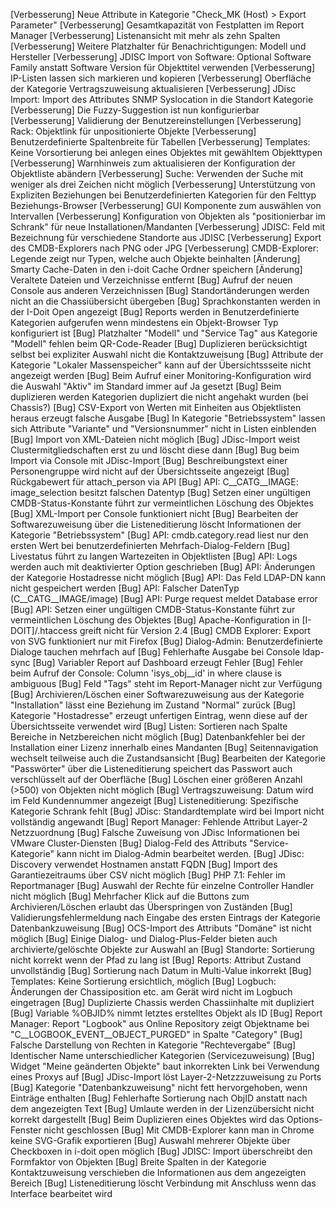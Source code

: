 [Verbesserung]  Neue Attribute in Kategorie "Check_MK (Host) > Export Parameter"
[Verbesserung]  Gesamtkapazität von Festplatten im Report Manager
[Verbesserung]  Listenansicht mit mehr als zehn Spalten
[Verbesserung]  Weitere Platzhalter für Benachrichtigungen: Modell und Hersteller
[Verbesserung]  JDISC Import von Software: Optional Software Family anstatt Software Version für Objekttitel verwenden
[Verbesserung]  IP-Listen lassen sich markieren und kopieren
[Verbesserung]  Oberfläche der Kategorie Vertragszuweisung aktualisieren
[Verbesserung]  JDisc Import: Import des Attributes SNMP Syslocation in die Standort Kategorie
[Verbesserung]  Die Fuzzy-Suggestion ist nun konfigurierbar
[Verbesserung]  Validierung der Benutzereinstellungen
[Verbesserung]  Rack: Objektlink für unpositionierte Objekte
[Verbesserung]  Benutzerdefinierte Spaltenbreite für Tabellen
[Verbesserung]  Templates: Keine Vorsortierung bei anlegen eines Objektes mit gewähltem Objekttypen
[Verbesserung]  Warnhinweis zum aktualisieren der Konfiguration der Objektliste abändern
[Verbesserung]  Suche: Verwenden der Suche mit weniger als drei Zeichen nicht möglich
[Verbesserung]  Unterstützung von Expliziten Beziehungen bei Benutzerdefinierten Kategorien für den Felttyp Beziehungs-Browser
[Verbesserung]  GUI Komponente zum auswählen von Intervallen
[Verbesserung]  Konfiguration von Objekten als "positionierbar im Schrank" für neue Installationen/Mandanten
[Verbesserung]  JDISC: Feld mit Bezeichnung für verschiedene Standorte aus JDISC
[Verbesserung]  Export des CMDB-Explorers nach PNG oder JPG
[Verbesserung]  CMDB-Explorer: Legende zeigt nur Typen, welche auch Objekte beinhalten
[Änderung]      Smarty Cache-Daten in den i-doit Cache Ordner speichern
[Änderung]      Veraltete Dateien und Verzeichnisse entfernt
[Bug]           Aufruf der neuen Console aus anderen Verzeichnissen
[Bug]           Standortänderungen werden nicht an die Chassiübersicht übergeben
[Bug]           Sprachkonstanten werden in der I-Doit Open angezeigt
[Bug]           Reports werden in Benutzerdefinierte Kategorien aufgerufen wenn mindestens ein Objekt-Browser Typ konfiguriert ist
[Bug]           Platzhalter "Modell" und "Service Tag" aus Kategorie "Modell" fehlen beim QR-Code-Reader
[Bug]           Duplizieren berücksichtigt selbst bei expliziter Auswahl nicht die Kontaktzuweisung
[Bug]           Attribute der Kategorie "Lokaler Massenspeicher" kann auf der Übersichtssseite nicht angezeigt werden
[Bug]           Beim Aufruf einer Monitoring-Konfiguration wird die Auswahl "Aktiv" im Standard immer auf Ja gesetzt
[Bug]           Beim duplizieren werden Kategorien dupliziert die nicht angehakt wurden (bei Chassis?)
[Bug]           CSV-Export von Werten mit Einheiten aus Objektlisten heraus erzeugt falsche Ausgabe
[Bug]           In Kategorie "Betriebssystem" lassen sich Attribute "Variante" und "Versionsnummer" nicht in Listen einblenden
[Bug]           Import von XML-Dateien nicht möglich
[Bug]           JDisc-Import weist Clustermitgliedschaften erst zu und löscht diese dann
[Bug]           Bug beim Import via Console mit JDisc-Import
[Bug]           Beschreibungstext einer Personengruppe wird nicht auf der Übersichtsseite angezeigt
[Bug]           Rückgabewert für attach_person via API
[Bug]           API: C__CATG__IMAGE: image_selection besitzt falschen Datentyp
[Bug]           Setzen einer ungültigen CMDB-Status-Konstante führt zur vermeintlichen Löschung des Objektes
[Bug]           XML-Import per Console funktioniert nicht
[Bug]           Bearbeiten der Softwarezuweisung über die Listeneditierung löscht Informationen der Kategorie "Betriebssystem"
[Bug]           API: cmdb.category.read liest nur den ersten Wert bei benutzerdefinierten Mehrfach-Dialog-Feldern
[Bug]           Livestatus führt zu langen Wartezeiten in Objektlisten
[Bug]           API: Logs werden auch mit deaktivierter Option geschrieben
[Bug]           API: Änderungen der Kategorie Hostadresse nicht möglich
[Bug]           API: Das Feld LDAP-DN kann nicht gespeichert werden
[Bug]           API: Falscher DatenTyp (C__CATG__IMAGE/image)
[Bug]           API: Purge request meldet Database error
[Bug]           API: Setzen einer ungültigen CMDB-Status-Konstante führt zur vermeintlichen Löschung des Objektes
[Bug]           Apache-Konfiguration in [I-DOIT]/.htaccess greift nicht für Version 2.4
[Bug]           CMDB Explorer: Export von SVG funktioniert nur mit Firefox
[Bug]           Dialog-Admin: Benutzerdefinierte Dialoge tauchen mehrfach auf
[Bug]           Fehlerhafte Ausgabe bei Console ldap-sync
[Bug]           Variabler Report auf Dashboard erzeugt Fehler
[Bug]           Fehler beim Aufruf der Console: Column 'isys_obj__id' in where clause is ambiguous
[Bug]           Feld "Tags" steht im Report-Manager nicht zur Verfügung
[Bug]           Archivieren/Löschen einer Softwarezuweisung aus der Kategorie "Installation" lässt eine Beziehung im Zustand "Normal" zurück
[Bug]           Kategorie "Hostadresse" erzeugt unfertigen Eintrag, wenn diese auf der Übersichtsseite verwendet wird
[Bug]           Listen: Sortieren nach Spalte Bereiche in Netzbereichen nicht möglich
[Bug]           Datenbankfehler bei der Installation einer Lizenz innerhalb eines Mandanten
[Bug]           Seitennavigation wechselt teilweise auch die Zustandsansicht
[Bug]           Bearbeiten der Kategorie "Passwörter" über die Listeneditierung speichert das Passwort auch verschlüsselt auf der Oberfläche
[Bug]           Löschen einer größeren Anzahl (>500) von Objekten nicht möglich
[Bug]           Vertragszuweisung: Datum wird im Feld Kundennummer angezeigt
[Bug]           Listeneditierung: Spezifische Kategorie Schrank fehlt
[Bug]           JDisc: Standardtemplate wird bei Import nicht vollständig angewandt
[Bug]           Report Manager: Fehlende Attribut Layer-2 Netzzuordnung
[Bug]           Falsche Zuweisung von JDisc Informationen bei VMware Cluster-Diensten
[Bug]           Dialog-Feld des Attributs "Service-Kategorie" kann nicht im Dialog-Admin bearbeitet werden.
[Bug]           JDisc: Discovery verwendet Hostnamen anstatt FQDN
[Bug]           Import des Garantiezeitraums über CSV nicht möglich
[Bug]           PHP 7.1: Fehler im Reportmanager
[Bug]           Auswahl der Rechte für einzelne Controller Handler nicht möglich
[Bug]           Mehrfacher Klick auf die Buttons zum Archivieren/Löschen erlaubt das Überspringen von Zuständen
[Bug]           Validierungsfehlermeldung nach Eingabe des ersten Eintrags der Kategorie Datenbankzuweisung
[Bug]           OCS-Import des Attributs "Domäne" ist nicht möglich
[Bug]           Einige Dialog- und Dialog-Plus-Felder bieten auch archivierte/gelöschte Objekte zur Auswahl an
[Bug]           Standorte: Sortierung nicht korrekt wenn der Pfad zu lang ist
[Bug]           Reports: Attribut Zustand unvollständig
[Bug]           Sortierung nach Datum in Multi-Value inkorrekt
[Bug]           Templates: Keine Sortierung ersichtlich, möglich
[Bug]           Logbuch: Änderungen der Chassiposition etc. am Gerät wird nicht im Logbuch eingetragen
[Bug]           Duplizierte Chassis werden Chassiinhalte mit dupliziert
[Bug]           Variable %OBJID% nimmt letztes erstelltes Objekt als ID
[Bug]           Report Manager: Report "Logbook" aus Online Repository zeigt Objektname bei "C__LOGBOOK_EVENT__OBJECT_PURGED" in Spalte "Category"
[Bug]           Falsche Darstellung von Rechten in Kategorie "Rechtevergabe"
[Bug]           Identischer Name unterschiedlicher Kategorien (Servicezuweisung)
[Bug]           Widget "Meine geänderten Objekte" baut inkorrekten Link bei Verwendung eines Proxys auf
[Bug]           JDisc-Import löst Layer-2-Netzzzuweisung zu Ports
[Bug]           Kategorie "Datenbankzuweisung" nicht fett hervorgehoben, wenn Einträge enthalten
[Bug]           Fehlerhafte Sortierung nach ObjID anstatt nach dem angezeigten Text
[Bug]           Umlaute werden in der Lizenzübersicht nicht korrekt dargestellt
[Bug]           Beim Duplizieren eines Objektes wird das Options-Fenster nicht geschlossen
[Bug]           Mit CMDB-Explorer kann man in Chrome keine SVG-Grafik exportieren
[Bug]           Auswahl mehrerer Objekte über Checkboxen in i-doit open möglich
[Bug]           JDISC: Import überschreibt den Formfaktor von Objekten
[Bug]           Breite Spalten in der Kategorie Kontaktzuweisung verschieben die Informationen aus dem angezeigten Bereich
[Bug]           Listeneditierung löscht Verbindung mit Anschluss wenn das Interface bearbeitet wird